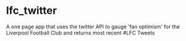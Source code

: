 lfc_twitter
===========

A one page app that uses the twitter API to gauge 'fan optimism' for the Liverpool Football Club and returns most recent #LFC Tweets
